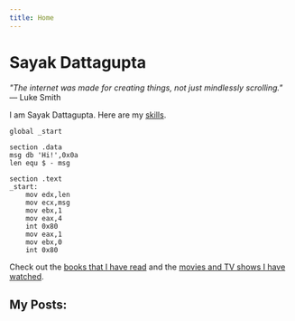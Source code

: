 ```yaml
---
title: Home
---
```


# Sayak Dattagupta

_"The internet was made for creating things, not just mindlessly scrolling."_  
— Luke Smith

I am Sayak Dattagupta. Here are my [skills](skills/).

```assembly
global _start

section .data
msg db 'Hi!',0x0a
len equ $ - msg

section .text
_start:
    mov edx,len
    mov ecx,msg
    mov ebx,1
    mov eax,4
    int 0x80
    mov eax,1
    mov ebx,0
    int 0x80
```

Check out the [books that I have read](reading/) and the [movies and TV shows I have watched](movies/).

## My Posts:
